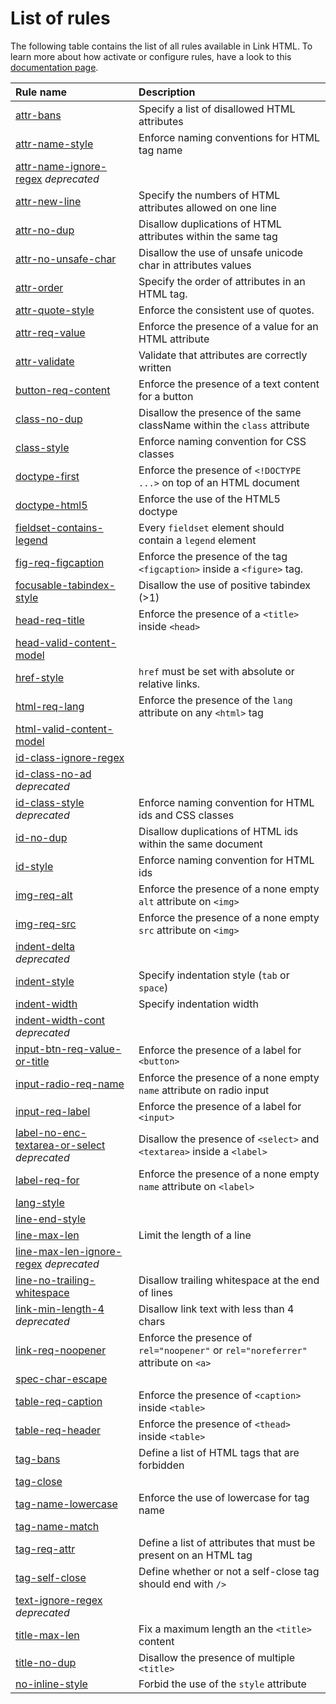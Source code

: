 # List of rules

The following table contains the list of all rules available in Link HTML.
To learn more about how activate or configure rules, have a look to this [documentation page](../configuration.md).

| Rule name                                                                                 | Description                                                                       |
| :-----------------------------------------------------------------------------------------| :-------------------------------------------------------------------------------  |
| [attr-bans](./list/attr-bans.md)                                                          | Specify a list of disallowed HTML attributes                                      |
| [attr-name-style](./list/attr-name-style.md)                                              | Enforce naming conventions for HTML tag name                                      |
| [attr-name-ignore-regex](./list/attr-name-ignore-regex.md) _deprecated_                   |                                                                                   |
| [attr-new-line](./list/attr-new-line.md)                                                  | Specify the numbers of HTML attributes allowed on one line                        |
| [attr-no-dup](./list/attr-no-dup.md)                                                      | Disallow duplications of HTML attributes within the same tag                      |
| [attr-no-unsafe-char](./list/attr-no-unsafe-char.md)                                      | Disallow the use of unsafe unicode char in attributes values                      |
| [attr-order](./list/attr-order.md)                                                        | Specify the order of attributes in an HTML tag.                                   |
| [attr-quote-style](./list/attr-quote-style.md)                                            | Enforce the consistent use of quotes.                                             |
| [attr-req-value](./list/attr-req-value.md)                                                | Enforce the presence of a value for an HTML attribute                             |
| [attr-validate](./list/attr-validate.md)                                                  | Validate that attributes are correctly written                                    |
| [button-req-content](./list/button-req-content.md)                                        | Enforce the presence of a text content for a button                               |
| [class-no-dup](./list/class-no-dup.md)                                                    | Disallow the presence of the same className within the `class` attribute          |
| [class-style](./list/class-style.md)                                                      | Enforce naming convention for CSS classes                                         |
| [doctype-first](./list/doctype-first.md)                                                  | Enforce the presence of `<!DOCTYPE ...>` on top of an HTML document               |
| [doctype-html5](./list/doctype-html5.md)                                                  | Enforce the use of the HTML5 doctype                                              |
| [fieldset-contains-legend](./list/fieldset-contains-legend.md)                            | Every `fieldset` element should contain a `legend` element                        |
| [fig-req-figcaption](./list/fig-req-figcaption.md)                                        | Enforce the presence of the tag `<figcaption>` inside a `<figure>` tag.           |
| [focusable-tabindex-style](./list/focusable-tabindex-style.md)                            | Disallow the use of positive tabindex (>1)                                        |
| [head-req-title](./list/head-req-title.md)                                                | Enforce the presence of a `<title>` inside `<head>`                               |
| [head-valid-content-model](./list/head-valid-content-model.md)                            |                                                                                   |
| [href-style](./list/href-style.md)                                                        | `href` must be set with absolute or relative links.                               |
| [html-req-lang](./list/html-req-lang.md)                                                  | Enforce the presence of the `lang` attribute on any `<html>` tag                  |
| [html-valid-content-model](./list/html-valid-content-model.md)                            |                                                                                   |
| [id-class-ignore-regex](./list/id-class-ignore-regex.md)                                  |                                                                                   |
| [id-class-no-ad](./list/id-class-no-ad.md) _deprecated_                                   |                                                                                   |
| [id-class-style](./list/id-class-style.md)  _deprecated_                                  | Enforce naming convention for HTML ids and CSS classes                            |
| [id-no-dup](./list/id-no-dup.md)                                                          | Disallow duplications of HTML ids within the same document                        |
| [id-style](./list/id-style.md)                                                            | Enforce naming convention for HTML ids                                            |
| [img-req-alt](./list/img-req-alt.md)                                                      | Enforce the presence of a none empty `alt` attribute on `<img>`                   |
| [img-req-src](./list/img-req-src.md)                                                      | Enforce the presence of a none empty `src` attribute on `<img>`                   |
| [indent-delta](./list/indent-delta.md) _deprecated_                                       |                                                                                   |
| [indent-style](./list/indent-style.md)                                                    | Specify indentation style (`tab` or `space`)                                      |
| [indent-width](./list/indent-width.md)                                                    | Specify indentation width                                                         |
| [indent-width-cont](./list/indent-width-cont.md) _deprecated_                             |                                                                                   |
| [input-btn-req-value-or-title](./list/input-btn-req-value-or-title.md)                    | Enforce the presence of a label for `<button>`                                    |
| [input-radio-req-name](./list/input-radio-req-name.md)                                    | Enforce the presence of a none empty `name` attribute on radio input              |
| [input-req-label](./list/input-req-label.md)                                              | Enforce the presence of a label for `<input>`                                     |
| [label-no-enc-textarea-or-select](./list/label-no-enc-textarea-or-select.md) _deprecated_ | Disallow the presence of `<select>` and `<textarea>` inside a `<label>`           |
| [label-req-for](./list/label-req-for.md)                                                  | Enforce the presence of a none empty `name` attribute on `<label>`                |
| [lang-style](./list/lang-style.md)                                                        |                                                                                   |
| [line-end-style](./list/line-end-style.md)                                                |                                                                                   |
| [line-max-len](./list/line-max-len.md)                                                    | Limit the length of a line                                                        |
| [line-max-len-ignore-regex](./list/line-max-len-ignore-regex.md) _deprecated_             |                                                                                   |
| [line-no-trailing-whitespace](./list/line-no-trailing-whitespace.md)                      | Disallow trailing whitespace at the end of lines                                  |
| [link-min-length-4](./list/link-min-length-4.md)  _deprecated_                            | Disallow link text with less than 4 chars                                         |
| [link-req-noopener](./list/link-req-noopener.md)                                          | Enforce the presence of `rel="noopener"` or `rel="noreferrer"` attribute on `<a>` |
| [spec-char-escape](./list/spec-char-escape.md)                                            |                                                                                   |
| [table-req-caption](./list/table-req-caption.md)                                          | Enforce the presence of `<caption>` inside `<table>`                              |
| [table-req-header](./list/table-req-header.md)                                            | Enforce the presence of `<thead>` inside `<table>`                                |
| [tag-bans](./list/tag-bans.md)                                                            | Define a list of HTML tags that are forbidden                                     |
| [tag-close](./list/tag-close.md)                                                          |                                                                                   |
| [tag-name-lowercase](./list/tag-name-lowercase.md)                                        | Enforce the use of lowercase for tag name                                         |
| [tag-name-match](./list/tag-name-match.md)                                                |                                                                                   |
| [tag-req-attr](./list/tag-req-attr.md)                                                    | Define a list of attributes that must be present on an HTML tag                   |
| [tag-self-close](./list/tag-self-close.md)                                                | Define whether or not a self-close tag should end with `/>`                       |
| [text-ignore-regex](./list/text-ignore-regex.md) _deprecated_                             |                                                                                   |
| [title-max-len](./list/title-max-len.md)                                                  | Fix a maximum length an the `<title>` content                                     |
| [title-no-dup](./list/title-no-dup.md)                                                    | Disallow the presence of multiple `<title>`                                       |
| [no-inline-style](./list/no-inline-style.md)                                              | Forbid the use of the `style` attribute                                           |
